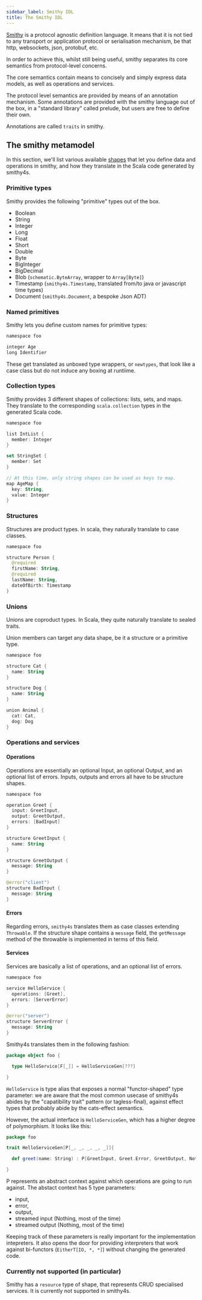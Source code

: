 ```yaml
---
sidebar_label: Smithy IDL
title: The Smithy IDL
---
```


[Smithy](https://awslabs.github.io/smithy/) is a protocol agnostic definition language. It means that it is not tied to any transport or application protocol or serialisation mechanism, be that http, websockets, json, protobuf, etc.

In order to achieve this, whilst still being useful, smithy separates its core semantics from protocol-level concerns.

The core semantics contain means to concisely and simply express data models, as well as operations and services.

The protocol level semantics are provided by means of an annotation mechanism. Some annotations are provided with the smithy language out of the box, in a "standard library" called prelude, but users are free to define their own.

Annotations are called `traits` in smithy.

## The smithy metamodel

In this section, we'll list various available [shapes](https://awslabs.github.io/smithy/quickstart.html#shapes-and-traits) that let you define data and operations in smithy, and how they translate in the Scala code generated by smithy4s.

### Primitive types

Smithy provides the following "primitive" types out of the box.

* Boolean
* String
* Integer
* Long
* Float
* Short
* Double
* Byte
* BigInteger
* BigDecimal
* Blob (`schematic.ByteArray`, wrapper to `Array[Byte]`)
* Timestamp (`smithy4s.Timestamp`, translated from/to java or javascript time types)
* Document (`smithy4s.Document`, a bespoke Json ADT)

### Named primitives

Smithy lets you define custom names for primitive types:

```kotlin
namespace foo

integer Age
long Identifier
```

These get translated as unboxed type wrappers, or `newtypes`, that look like a case class but do not induce any boxing at runtiime.

### Collection types

Smithy provides 3 different shapes of collections: lists, sets, and maps. They translate to the corresponding `scala.collection` types in the generated Scala code.

```kotlin
namespace foo

list IntList {
  member: Integer
}

set StringSet {
  member: Set
}

// At this time, only string shapes can be used as keys to map.
map AgeMap {
  key: String,
  value: Integer
}
```

### Structures

Structures are product types. In scala, they naturally translate to case classes.

```kotlin
namespace foo

structure Person {
  @required
  firstName: String,
  @required
  lastName: String,
  dateOfBirth: Timestamp
}
```

### Unions

Unions are coproduct types. In Scala, they quite naturally translate to sealed traits.

Union members can target any data shape, be it a structure or a primitive type.

```kotlin
namespace foo

structure Cat {
  name: String
}

structure Dog {
  name: String
}

union Animal {
  cat: Cat,
  dog: Dog
}
```

### Operations and services

#### Operations

Operations are essentially an optional Input, an optional Output, and an optional list of errors. Inputs, outputs and errors all have to be structure shapes.

```kotlin
namespace foo

operation Greet {
  input: GreetInput,
  output: GreetOutput,
  errors: [BadInput]
}

structure GreetInput {
  name: String
}

structure GreetOutput {
  message: String
}

@error("client")
structure BadInput {
  message: String
}
```

#### Errors

Regarding errors, `smithy4s` translates them as case classes extending `Throwable`. If the structure shape contains a `message` field, the `getMessage` method of the throwable is implemented in terms of this field.


#### Services

Services are basically a list of operations, and an optional list of errors.

```kotlin
namespace foo

service HelloService {
  operations: [Greet],
  errors: [ServerError]
}

@error("server")
structure ServerError {
  message: String
}
```

Smithy4s translates them in the following fashion:

```scala
package object foo {

  type HelloService[F[_]] = HelloServiceGen[???]

}
```

`HelloService` is type alias that exposes a normal "functor-shaped" type parameter: we are aware that the most common usecase of smithy4s abides by the "capatibility trait" pattern (or tagless-final), against effect types that probably abide by the cats-effect semantics.

However, the actual interface is `HelloServiceGen`, which has a higher degree of polymorphism. It looks like this:

```scala
package foo

trait HelloServiceGen[P[_, _, _, _, _]]{

  def greet(name: String) : P[GreetInput, Greet.Error, GreetOutput, Nothing, Nothing]

}
```

P represents an abstract context against which operations are going
to run against. The abstact context has 5 type parameters:
* input,
* error,
* output,
* streamed input (Nothing, most of the time)
* streamed output (Nothing, most of the time)

Keeping track of these parameters is really important for the implementation  intepreters. It also opens the door for providing interpreters that work against bi-functors (`EitherT[IO, *, *]`) without changing the generated code.


### Currently **not** supported (in particular)

Smithy has a `resource` type of shape, that represents CRUD specialised services. It is currently not supported in smithy4s.
